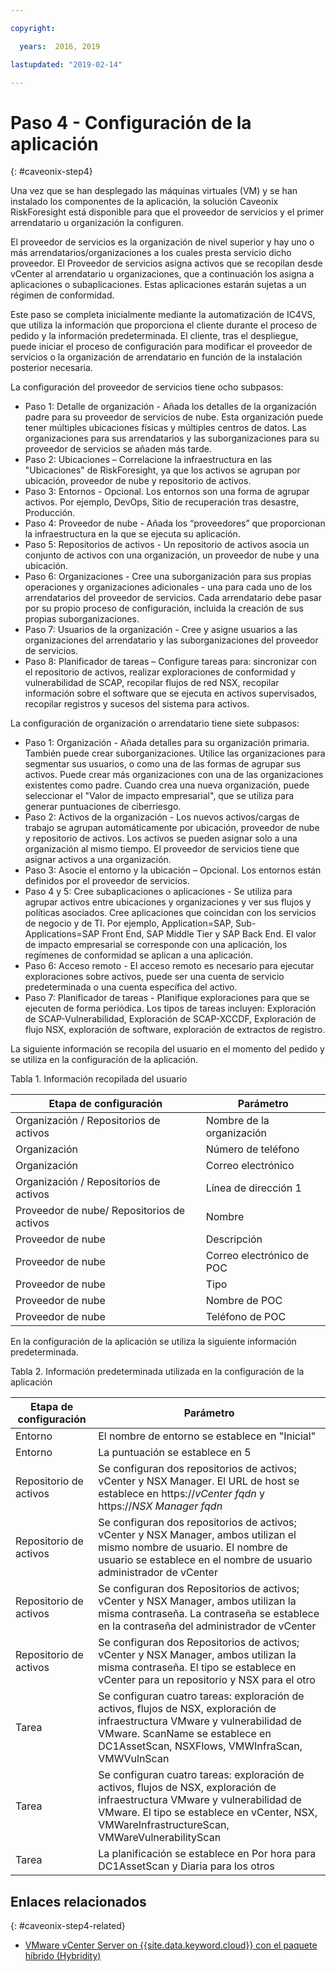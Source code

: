 ```yaml
---

copyright:

  years:  2016, 2019

lastupdated: "2019-02-14"

---
```


# Paso 4 - Configuración de la aplicación
{: #caveonix-step4}

Una vez que se han desplegado las máquinas virtuales (VM) y se han instalado los componentes de la aplicación, la solución Caveonix RiskForesight está disponible para que el proveedor de servicios y el primer arrendatario u organización la configuren.

El proveedor de servicios es la organización de nivel superior y hay uno o más arrendatarios/organizaciones a los cuales presta servicio dicho proveedor. El Proveedor de servicios asigna activos que se recopilan desde vCenter al arrendatario u organizaciones, que a continuación los asigna a aplicaciones o subaplicaciones. Estas aplicaciones estarán sujetas a un régimen de conformidad.

Este paso se completa inicialmente mediante la automatización de IC4VS, que utiliza la información que proporciona el cliente durante el proceso de pedido y la información predeterminada. El cliente, tras el despliegue, puede iniciar el proceso de configuración para modificar el proveedor de servicios o la organización de arrendatario en función de la instalación posterior necesaria.

La configuración del proveedor de servicios tiene ocho subpasos:
-	Paso 1: Detalle de organización - Añada los detalles de la organización padre para su proveedor de servicios de nube. Esta organización puede tener múltiples ubicaciones físicas y múltiples centros de datos. Las organizaciones para sus arrendatarios y las suborganizaciones para su proveedor de servicios se añaden más tarde.
-	Paso 2: Ubicaciones – Correlacione la infraestructura en las "Ubicaciones" de RiskForesight, ya que los activos se agrupan por ubicación, proveedor de nube y repositorio de activos.
-	Paso 3: Entornos - Opcional. Los entornos son una forma de agrupar activos. Por ejemplo, DevOps, Sitio de recuperación tras desastre, Producción.
-	Paso 4: Proveedor de nube - Añada los “proveedores” que proporcionan la infraestructura en la que se ejecuta su aplicación.
-	Paso 5: Repositorios de activos - Un repositorio de activos asocia un conjunto de activos con una organización, un proveedor de nube y una ubicación.
-	Paso 6: Organizaciones - Cree una suborganización para sus propias operaciones y organizaciones adicionales - una para cada uno de los arrendatarios del proveedor de servicios. Cada arrendatario debe pasar por su propio proceso de configuración, incluida la creación de sus propias suborganizaciones.
-	Paso 7: Usuarios de la organización - Cree y asigne usuarios a las organizaciones del arrendatario y las suborganizaciones del proveedor de servicios.
-	Paso 8: Planificador de tareas – Configure tareas para: sincronizar con el repositorio de activos, realizar exploraciones de conformidad y vulnerabilidad de SCAP, recopilar flujos de red NSX, recopilar información sobre el software que se ejecuta en activos supervisados, recopilar registros y sucesos del sistema para activos.

La configuración de organización o arrendatario tiene siete subpasos:

-	Paso 1: Organización - Añada detalles para su organización primaria. También puede crear suborganizaciones. Utilice las organizaciones para segmentar sus usuarios, o como una de las formas de agrupar sus activos. Puede crear más organizaciones con una de las organizaciones existentes como padre. Cuando crea una nueva organización, puede seleccionar el "Valor de impacto empresarial", que se utiliza para generar puntuaciones de ciberriesgo.
-	Paso 2: Activos de la organización - Los nuevos activos/cargas de trabajo se agrupan automáticamente por ubicación, proveedor de nube y repositorio de activos. Los activos se pueden asignar solo a una organización al mismo tiempo. El proveedor de servicios tiene que asignar activos a una organización.
-	Paso 3: Asocie el entorno y la ubicación – Opcional. Los entornos están definidos por el proveedor de servicios.
-	Paso 4 y 5: Cree subaplicaciones o aplicaciones - Se utiliza para agrupar activos entre ubicaciones y organizaciones y ver sus flujos y políticas asociados. Cree aplicaciones que coincidan con los servicios de negocio y de TI. Por ejemplo, Application=SAP, Sub-Applications=SAP Front End, SAP Middle Tier y SAP Back End. El valor de impacto empresarial se corresponde con una aplicación, los regímenes de conformidad se aplican a una aplicación.
-	Paso 6: Acceso remoto - El acceso remoto es necesario para ejecutar exploraciones sobre activos, puede ser una cuenta de servicio predeterminada o una cuenta específica del activo.
-	Paso 7: Planificador de tareas - Planifique exploraciones para que se ejecuten de forma periódica. Los tipos de tareas incluyen: Exploración de SCAP-Vulnerabilidad, Exploración de SCAP-XCCDF, Exploración de flujo NSX, exploración de software, exploración de extractos de registro.

La siguiente información se recopila del usuario en el momento del pedido y se utiliza en la configuración de la aplicación.

Tabla 1. Información recopilada del usuario

|Etapa de configuración |Parámetro |
|---|---|
|Organización / Repositorios de activos  |Nombre de la organización |
|Organización |Número de teléfono |
|Organización |Correo electrónico |
|Organización / Repositorios de activos |Línea de dirección 1 |
|Proveedor de nube/ Repositorios de activos |Nombre |
|Proveedor de nube |Descripción |
|Proveedor de nube |Correo electrónico de POC |
|Proveedor de nube |Tipo|
|Proveedor de nube |Nombre de POC |
|Proveedor de nube |Teléfono de POC |

En la configuración de la aplicación se utiliza la siguiente información predeterminada.

Tabla 2. Información predeterminada utilizada en la configuración de la aplicación

|Etapa de configuración |Parámetro |
|---|---|
|Entorno |El nombre de entorno se establece en "Inicial"|
|Entorno | La puntuación se establece en 5|
|Repositorio de activos |Se configuran dos repositorios de activos; vCenter y NSX Manager. El URL de host se establece en https://*vCenter fqdn* y https://*NSX Manager fqdn*|
|Repositorio de activos |Se configuran dos repositorios de activos; vCenter y NSX Manager, ambos utilizan el mismo nombre de usuario. El nombre de usuario se establece en el nombre de usuario administrador de vCenter|
|Repositorio de activos |Se configuran dos Repositorios de activos; vCenter y NSX Manager, ambos utilizan la misma contraseña. La contraseña se establece en la contraseña del administrador de vCenter
|Repositorio de activos |Se configuran dos Repositorios de activos; vCenter y NSX Manager, ambos utilizan la misma contraseña. El tipo se establece en vCenter para un repositorio y NSX para el otro
|Tarea |Se configuran cuatro tareas: exploración de activos, flujos de NSX, exploración de infraestructura VMware y vulnerabilidad de VMware. ScanName se establece en DC1AssetScan, NSXFlows, VMWInfraScan, VMWVulnScan |
|Tarea |Se configuran cuatro tareas: exploración de activos, flujos de NSX, exploración de infraestructura VMware y vulnerabilidad de VMware. El tipo se establece en vCenter, NSX, VMWareInfrastructureScan, VMWareVulnerabilityScan |
|Tarea |La planificación se establece en Por hora para DC1AssetScan y Diaria para los otros |

## Enlaces relacionados
{: #caveonix-step4-related}

* [VMware vCenter Server on {{site.data.keyword.cloud}} con el paquete híbrido (Hybridity)](/docs/services/vmwaresolutions/archiref/vcs?topic=vmware-solutions-vcs-hybridity-intro)
